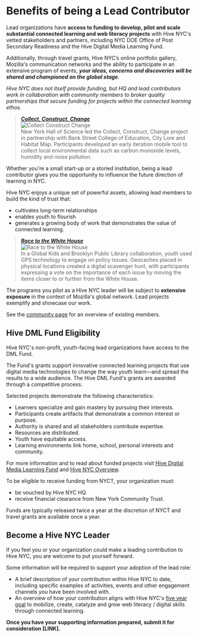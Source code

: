 # Benefits of being a Lead Contributor

Lead organizations have **access to funding to develop, pilot and scale substantial connected learning and web literacy projects** with Hive NYC's vetted stakeholders and partners, including NYC DOE Office of Post Secondary Readiness and the Hive Digital Media Learning Fund.

Additionally, through travel grants, Hive NYC’s online portfolio gallery, Mozilla's communication networks and the ability to participate in an extensive program of events, ***your ideas, concerns and discoveries will be shared and championed on the global stage***.

*Hive NYC does not itself provide funding, but HQ and lead contributors work in collaboration with community members to broker quality partnerships that secure funding for projects within the connected learning ethos.*

> ***[Collect, Construct, Change](http://hivenyc.org/portfolio/collect-construct-and-change-c3/)***<br/>![Collect Construct Change](http://hivenyc.org/wp-content/uploads/C3-Camp-w-Aircasting-300x300.jpg)<br/>New York Hall of Science led the Collect, Construct, Change project in partnership with Bank Street College of Education, City Lore and Habitat Map. Participants developed an early iteration mobile tool to collect local environmental data such as carbon monoxide levels, humidity and noise pollution.

Whether you're a small start-up or a storied institution, being a lead contributor gives you the opportunity to influence the future direction of learning in NYC.

Hive NYC enjoys a unique set of powerful assets, allowing lead members to build the kind of trust that:
* cultivates long-term relationships
* enables youth to flourish
* generates a growing body of work that demonstrates the value of connected learning.

> ***[Race to the White House](http://hivenyc.org/portfolio/race-to-the-white-house/)***<br/>![Race to the White House](http://hivenyc.org/wp-content/uploads/Race-to-the-White-House-GK-300x300.jpg)<br/>In a Global Kids and Brooklyn Public Library collaboration, youth used GPS technology to engage on policy issues. Geocaches placed in physical locations created a digital scavenger hunt, with participants expressing a vote on the importance of each issue by moving the items closer to or further from the White House.

The programs you pilot as a Hive NYC leader will be subject to **extensive exposure** in the context of Mozilla's global network. Lead projects exemplify and showcase our work.

See the [community page](http://hivenyc.org/community/) for an overview of existing members.

## Hive DML Fund Eligibility

Hive NYC's non-profit, youth-facing lead organizations have access to the DML Fund.

The Fund's grants support innovative connected learning projects that use digital media technologies to change the way youth learn—and spread the results to a wide audience. The Hive DML Fund's grants are awarded through a competitive process.

Selected projects demonstrate the following characteristics:
* Learners specialize and gain mastery by pursuing their interests.
* Participants create artifacts that demonstrate a common interest or purpose.
* Authority is shared and all stakeholders contribute expertise.
* Resources are distributed.
* Youth have equitable access.
* Learning environments link home, school, personal interests and community.

For more information and to read about funded projects visit [Hive Digital Media Learning Fund](http://www.nycommunitytrust.org/AboutTheTrust/CollaborativeFunds/HiveDigitalMediaLearningFund/tabid/620/Default.aspx) and [Hive NYC Overview](../hive_nyc_overview/README.md).

To be eligible to receive funding from NYCT, your organization must:
* be vouched by Hive NYC HQ
* receive financial clearance from New York Community Trust.

Funds are typically released twice a year at the discretion of NYCT and travel grants are available once a year.

## Become a Hive NYC Leader

If you feel you or your organization could make a leading contribution to Hive NYC, you are welcome to put yourself forward.

Some information will be required to support your adoption of the lead role:
* A brief description of your contribution within Hive NYC to date, including specific examples of activities, events and other engagement channels you have been involved with.
* An overview of how your contribution aligns with Hive NYC's [five year goal](http://www.clawrence.org/2014/07/10/hive-learning-networks-vision-goals-and-conditions-for-impact/) to mobilize, create, catalyze and grow web literacy / digital skills through connected learning.

**Once you have your supporting information prepared, submit it for consideration [LINK].**

